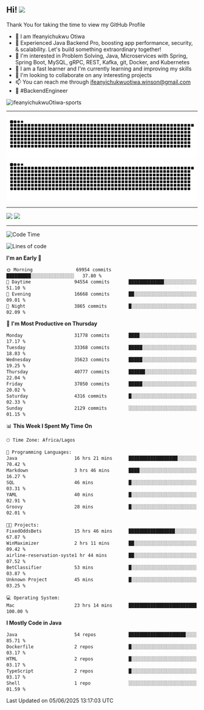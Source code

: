<!-- BLOG-POST-LIST:START --><!-- BLOG-POST-LIST:END -->

## Hi! <img src="https://media.giphy.com/media/hvRJCLFzcasrR4ia7z/giphy.gif" width="4%"> 

Thank You for taking the time to view my GitHub Profile

- 👋 I am Ifeanyichukwu Otiwa
- 🚀 Experienced Java Backend Pro, boosting app performance, security, & scalability. Let's build something extraordinary together!
- 👀 I'm interested in Problem Solving, Java, Microservices with Spring, Spring Boot, MySQL, gRPC, REST, Kafka, git, Docker, and Kubernetes
- 🌱 I am a fast learner and I'm currently learning and improving my skills
- 💞️ I'm looking to collaborate on any interesting projects
- 📫 You can reach me through ifeanyichukwuotiwa.winson@gmail.com
- 🚀 #BackendEngineer

<p align="left" marginTop="10px"> <img src="https://komarev.com/ghpvc/?username=ifeanyichukwuOtiwa-sports&label=Profile%20views&color=0e75b6&style=for-the-badge" alt="ifeanyichukwuOtiwa-sports" /> </p>

***

<!--🐍📈SNAKEGRAPH / 🌐WEBSITE: https://github.com/Platane/snk -->
![github contribution grid snake animation](https://raw.githubusercontent.com/ifeanyichukwuOtiwa-sports/ifeanyichukwuOtiwa-sports/output/github-contribution-grid-snake-dark.svg#gh-dark-mode-only)![github contribution grid snake animation](https://raw.githubusercontent.com/ifeanyichukwuOtiwa-sports/ifeanyichukwuOtiwa-sports/output/github-contribution-grid-snake.svg#gh-light-mode-only)

***

<p float="left">
  <img float="left" src="https://github-readme-stats.vercel.app/api?username=ifeanyichukwuOtiwa-sports&count_private=true&include_all_commits=true&theme=react&show_icons=true" />
  <img float="right" src="https://github-readme-stats.vercel.app/api/top-langs/?username=ifeanyichukwuOtiwa-sports&layout=compact&show_icons=true&theme=react" /> 
</p>

***



<!--START_SECTION:waka-->
![Code Time](http://img.shields.io/badge/Code%20Time-3%2C781%20hrs%2050%20mins-blue)

![Lines of code](https://img.shields.io/badge/From%20Hello%20World%20I%27ve%20Written-51.5%20million%20lines%20of%20code-blue)

**I'm an Early 🐤** 

```text
🌞 Morning                69954 commits       █████████░░░░░░░░░░░░░░░░   37.80 % 
🌆 Daytime                94554 commits       █████████████░░░░░░░░░░░░   51.10 % 
🌃 Evening                16668 commits       ██░░░░░░░░░░░░░░░░░░░░░░░   09.01 % 
🌙 Night                  3865 commits        █░░░░░░░░░░░░░░░░░░░░░░░░   02.09 % 
```
📅 **I'm Most Productive on Thursday** 

```text
Monday                   31778 commits       ████░░░░░░░░░░░░░░░░░░░░░   17.17 % 
Tuesday                  33368 commits       █████░░░░░░░░░░░░░░░░░░░░   18.03 % 
Wednesday                35623 commits       █████░░░░░░░░░░░░░░░░░░░░   19.25 % 
Thursday                 40777 commits       ██████░░░░░░░░░░░░░░░░░░░   22.04 % 
Friday                   37050 commits       █████░░░░░░░░░░░░░░░░░░░░   20.02 % 
Saturday                 4316 commits        █░░░░░░░░░░░░░░░░░░░░░░░░   02.33 % 
Sunday                   2129 commits        ░░░░░░░░░░░░░░░░░░░░░░░░░   01.15 % 
```


📊 **This Week I Spent My Time On** 

```text
🕑︎ Time Zone: Africa/Lagos

💬 Programming Languages: 
Java                     16 hrs 21 mins      ██████████████████░░░░░░░   70.42 % 
Markdown                 3 hrs 46 mins       ████░░░░░░░░░░░░░░░░░░░░░   16.27 % 
SQL                      46 mins             █░░░░░░░░░░░░░░░░░░░░░░░░   03.31 % 
YAML                     40 mins             █░░░░░░░░░░░░░░░░░░░░░░░░   02.91 % 
Groovy                   28 mins             █░░░░░░░░░░░░░░░░░░░░░░░░   02.01 % 

🐱‍💻 Projects: 
FixedOddsBets            15 hrs 46 mins      █████████████████░░░░░░░░   67.87 % 
WinMaximizer             2 hrs 11 mins       ██░░░░░░░░░░░░░░░░░░░░░░░   09.42 % 
airline-reservation-syste1 hr 44 mins        ██░░░░░░░░░░░░░░░░░░░░░░░   07.52 % 
BetClassifier            53 mins             █░░░░░░░░░░░░░░░░░░░░░░░░   03.87 % 
Unknown Project          45 mins             █░░░░░░░░░░░░░░░░░░░░░░░░   03.25 % 

💻 Operating System: 
Mac                      23 hrs 14 mins      █████████████████████████   100.00 % 
```

**I Mostly Code in Java** 

```text
Java                     54 repos            █████████████████████░░░░   85.71 % 
Dockerfile               2 repos             █░░░░░░░░░░░░░░░░░░░░░░░░   03.17 % 
HTML                     2 repos             █░░░░░░░░░░░░░░░░░░░░░░░░   03.17 % 
TypeScript               2 repos             █░░░░░░░░░░░░░░░░░░░░░░░░   03.17 % 
Shell                    1 repo              ░░░░░░░░░░░░░░░░░░░░░░░░░   01.59 % 
```




 Last Updated on 05/06/2025 13:17:03 UTC
<!--END_SECTION:waka-->

<!--
<p align="center">
![trophy](https://github-profile-trophy.vercel.app/?username=ifeanyichukwuOtiwa-sports&theme=onedark) (https://github.com/ryo-ma/github-profile-trophy)
</p>
-->

<!---
ifeanyi-otiwa/ifeanyi-otiwa is a ✨ special ✨ repository because its `README.md` (this file) appears on your GitHub profile.
You can click the Preview link to take a look at your changes.
--->
